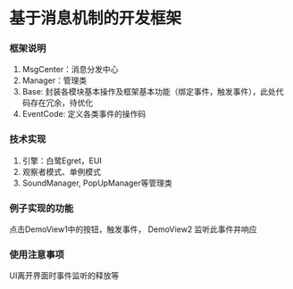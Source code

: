 # 基于消息机制的开发框架
### 框架说明
1. MsgCenter：消息分发中心
2. Manager：管理类
3. Base: 封装各模块基本操作及框架基本功能（绑定事件，触发事件），此处代码存在冗余，待优化
4. EventCode: 定义各类事件的操作码
### 技术实现
1. 引擎：白鹭Egret，EUI
2. 观察者模式、单例模式
3. SoundManager, PopUpManager等管理类
### 例子实现的功能
点击DemoView1中的按钮，触发事件， DemoView2 监听此事件并响应
### 使用注意事项
UI离开界面时事件监听的释放等